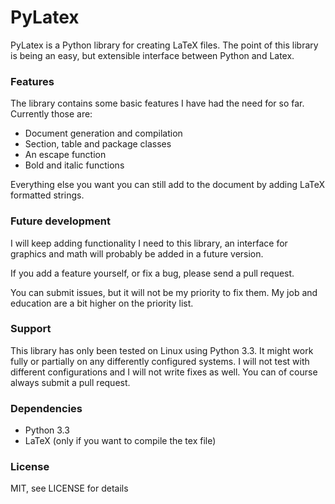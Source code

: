 PyLatex
=======

PyLatex is a Python library for creating LaTeX files. The point of this library
is being an easy, but extensible interface between Python and Latex.


### Features

The library contains some basic features I have had the need for so far.
Currently those are:

- Document generation and compilation
- Section, table and package classes
- An escape function
- Bold and italic functions

Everything else you want you can still add to the document by adding LaTeX
formatted strings.


### Future development

I will keep adding functionality I need to this library, an interface for
graphics and math will probably be added in a future version.

If you add a feature yourself, or fix a bug, please send a pull request.

You can submit issues, but it will not be my priority to fix them. My job and
education are a bit higher on the priority list.

### Support

This library has only been tested on Linux using Python 3.3. It might work fully
or partially on any differently configured systems. I will not test with
different configurations and I will not write fixes as well. You can of course
always submit a pull request.

### Dependencies

- Python 3.3
- LaTeX (only if you want to compile the tex file)


### License

MIT, see LICENSE for details
